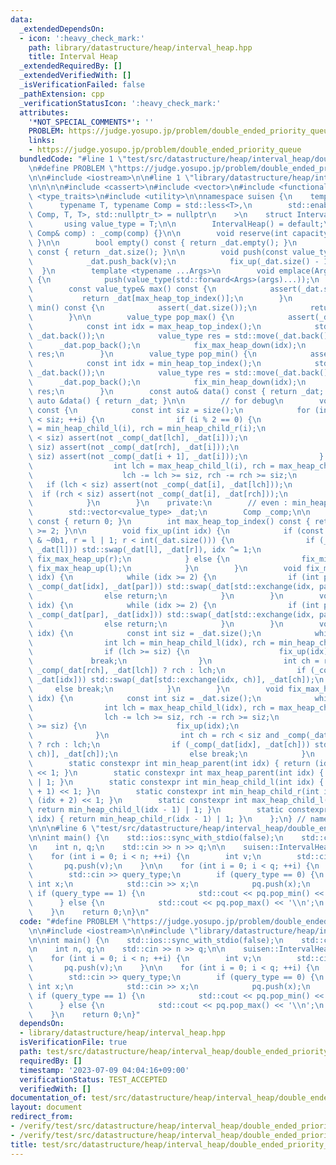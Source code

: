 ```yaml
---
data:
  _extendedDependsOn:
  - icon: ':heavy_check_mark:'
    path: library/datastructure/heap/interval_heap.hpp
    title: Interval Heap
  _extendedRequiredBy: []
  _extendedVerifiedWith: []
  _isVerificationFailed: false
  _pathExtension: cpp
  _verificationStatusIcon: ':heavy_check_mark:'
  attributes:
    '*NOT_SPECIAL_COMMENTS*': ''
    PROBLEM: https://judge.yosupo.jp/problem/double_ended_priority_queue
    links:
    - https://judge.yosupo.jp/problem/double_ended_priority_queue
  bundledCode: "#line 1 \"test/src/datastructure/heap/interval_heap/double_ended_priority_queue.test.cpp\"\
    \n#define PROBLEM \"https://judge.yosupo.jp/problem/double_ended_priority_queue\"\
    \n\n#include <iostream>\n\n#line 1 \"library/datastructure/heap/interval_heap.hpp\"\
    \n\n\n\n#include <cassert>\n#include <vector>\n#include <functional>\n#include\
    \ <type_traits>\n#include <utility>\n\nnamespace suisen {\n    template <\n  \
    \      typename T, typename Comp = std::less<T>,\n        std::enable_if_t<std::is_invocable_r_v<bool,\
    \ Comp, T, T>, std::nullptr_t> = nullptr\n    >\n    struct IntervalHeap {\n \
    \       using value_type = T;\n\n        IntervalHeap() = default;\n        IntervalHeap(const\
    \ Comp& comp) : _comp(comp) {}\n\n        void reserve(int capacity) { _dat.reserve(capacity);\
    \ }\n\n        bool empty() const { return _dat.empty(); }\n        int size()\
    \ const { return _dat.size(); }\n\n        void push(const value_type& v) {\n\
    \            _dat.push_back(v);\n            fix_up(_dat.size() - 1);\n      \
    \  }\n        template <typename ...Args>\n        void emplace(Args &&...args)\
    \ {\n            push(value_type(std::forward<Args>(args)...));\n        }\n\n\
    \        const value_type& max() const {\n            assert(_dat.size());\n \
    \           return _dat[max_heap_top_index()];\n        }\n        const value_type&\
    \ min() const {\n            assert(_dat.size());\n            return _dat[min_heap_top_index()];\n\
    \        }\n\n        value_type pop_max() {\n            assert(_dat.size());\n\
    \            const int idx = max_heap_top_index();\n            std::swap(_dat[idx],\
    \ _dat.back());\n            value_type res = std::move(_dat.back());\n      \
    \      _dat.pop_back();\n            fix_max_heap_down(idx);\n            return\
    \ res;\n        }\n        value_type pop_min() {\n            assert(_dat.size());\n\
    \            const int idx = min_heap_top_index();\n            std::swap(_dat[idx],\
    \ _dat.back());\n            value_type res = std::move(_dat.back());\n      \
    \      _dat.pop_back();\n            fix_min_heap_down(idx);\n            return\
    \ res;\n        }\n        const auto& data() const { return _dat; }\n       \
    \ auto &data() { return _dat; }\n\n        // for debug\n        void check_heap_property()\
    \ const {\n            const int siz = size();\n            for (int i = 0; i\
    \ < siz; ++i) {\n                if (i % 2 == 0) {\n                    int lch\
    \ = min_heap_child_l(i), rch = min_heap_child_r(i);\n                    if (lch\
    \ < siz) assert(not _comp(_dat[lch], _dat[i]));\n                    if (rch <\
    \ siz) assert(not _comp(_dat[rch], _dat[i]));\n                    if (i + 1 <\
    \ siz) assert(not _comp(_dat[i + 1], _dat[i]));\n                } else {\n  \
    \                  int lch = max_heap_child_l(i), rch = max_heap_child_r(i);\n\
    \                    lch -= lch >= siz, rch -= rch >= siz;\n                 \
    \   if (lch < siz) assert(not _comp(_dat[i], _dat[lch]));\n                  \
    \  if (rch < siz) assert(not _comp(_dat[i], _dat[rch]));\n                }\n\
    \            }\n        }\n    private:\n        // even : min_heap, odd : max_heap\n\
    \        std::vector<value_type> _dat;\n        Comp _comp;\n\n        int min_heap_top_index()\
    \ const { return 0; }\n        int max_heap_top_index() const { return _dat.size()\
    \ >= 2; }\n\n        void fix_up(int idx) {\n            if (const int l = idx\
    \ & ~0b1, r = l | 1; r < int(_dat.size())) {\n                if (_comp(_dat[r],\
    \ _dat[l])) std::swap(_dat[l], _dat[r]), idx ^= 1;\n                fix_min_heap_up(l),\
    \ fix_max_heap_up(r);\n            } else {\n                fix_min_heap_up(l),\
    \ fix_max_heap_up(l);\n            }\n        }\n        void fix_min_heap_up(int\
    \ idx) {\n            while (idx >= 2) {\n                if (int par = min_heap_parent(idx);\
    \ _comp(_dat[idx], _dat[par])) std::swap(_dat[std::exchange(idx, par)], _dat[par]);\n\
    \                else return;\n            }\n        }\n        void fix_max_heap_up(int\
    \ idx) {\n            while (idx >= 2) {\n                if (int par = max_heap_parent(idx);\
    \ _comp(_dat[par], _dat[idx])) std::swap(_dat[std::exchange(idx, par)], _dat[par]);\n\
    \                else return;\n            }\n        }\n        void fix_min_heap_down(int\
    \ idx) {\n            const int siz = _dat.size();\n            while (true) {\n\
    \                int lch = min_heap_child_l(idx), rch = min_heap_child_r(idx);\n\
    \                if (lch >= siz) {\n                    fix_up(idx);\n       \
    \             break;\n                }\n                int ch = rch < siz and\
    \ _comp(_dat[rch], _dat[lch]) ? rch : lch;\n                if (_comp(_dat[ch],\
    \ _dat[idx])) std::swap(_dat[std::exchange(idx, ch)], _dat[ch]);\n           \
    \     else break;\n            }\n        }\n        void fix_max_heap_down(int\
    \ idx) {\n            const int siz = _dat.size();\n            while (true) {\n\
    \                int lch = max_heap_child_l(idx), rch = max_heap_child_r(idx);\n\
    \                lch -= lch >= siz, rch -= rch >= siz;\n                if (lch\
    \ >= siz) {\n                    fix_up(idx);\n                    break;\n  \
    \              }\n                int ch = rch < siz and _comp(_dat[lch], _dat[rch])\
    \ ? rch : lch;\n                if (_comp(_dat[idx], _dat[ch])) std::swap(_dat[std::exchange(idx,\
    \ ch)], _dat[ch]);\n                else break;\n            }\n        }\n\n\
    \        static constexpr int min_heap_parent(int idx) { return (idx - 2) >> 2\
    \ << 1; }\n        static constexpr int max_heap_parent(int idx) { return min_heap_parent(idx)\
    \ | 1; }\n        static constexpr int min_heap_child_l(int idx) { return (idx\
    \ + 1) << 1; }\n        static constexpr int min_heap_child_r(int idx) { return\
    \ (idx + 2) << 1; }\n        static constexpr int max_heap_child_l(int idx) {\
    \ return min_heap_child_l(idx - 1) | 1; }\n        static constexpr int max_heap_child_r(int\
    \ idx) { return min_heap_child_r(idx - 1) | 1; }\n    };\n} // namespace suisen\n\
    \n\n\n#line 6 \"test/src/datastructure/heap/interval_heap/double_ended_priority_queue.test.cpp\"\
    \n\nint main() {\n    std::ios::sync_with_stdio(false);\n    std::cin.tie(nullptr);\n\
    \n    int n, q;\n    std::cin >> n >> q;\n\n    suisen::IntervalHeap<int> pq;\n\
    \    for (int i = 0; i < n; ++i) {\n        int v;\n        std::cin >> v;\n \
    \       pq.push(v);\n    }\n\n    for (int i = 0; i < q; ++i) {\n        int query_type;\n\
    \        std::cin >> query_type;\n        if (query_type == 0) {\n           \
    \ int x;\n            std::cin >> x;\n            pq.push(x);\n        } else\
    \ if (query_type == 1) {\n            std::cout << pq.pop_min() << '\\n';\n  \
    \      } else {\n            std::cout << pq.pop_max() << '\\n';\n        }\n\
    \    }\n    return 0;\n}\n"
  code: "#define PROBLEM \"https://judge.yosupo.jp/problem/double_ended_priority_queue\"\
    \n\n#include <iostream>\n\n#include \"library/datastructure/heap/interval_heap.hpp\"\
    \n\nint main() {\n    std::ios::sync_with_stdio(false);\n    std::cin.tie(nullptr);\n\
    \n    int n, q;\n    std::cin >> n >> q;\n\n    suisen::IntervalHeap<int> pq;\n\
    \    for (int i = 0; i < n; ++i) {\n        int v;\n        std::cin >> v;\n \
    \       pq.push(v);\n    }\n\n    for (int i = 0; i < q; ++i) {\n        int query_type;\n\
    \        std::cin >> query_type;\n        if (query_type == 0) {\n           \
    \ int x;\n            std::cin >> x;\n            pq.push(x);\n        } else\
    \ if (query_type == 1) {\n            std::cout << pq.pop_min() << '\\n';\n  \
    \      } else {\n            std::cout << pq.pop_max() << '\\n';\n        }\n\
    \    }\n    return 0;\n}"
  dependsOn:
  - library/datastructure/heap/interval_heap.hpp
  isVerificationFile: true
  path: test/src/datastructure/heap/interval_heap/double_ended_priority_queue.test.cpp
  requiredBy: []
  timestamp: '2023-07-09 04:04:16+09:00'
  verificationStatus: TEST_ACCEPTED
  verifiedWith: []
documentation_of: test/src/datastructure/heap/interval_heap/double_ended_priority_queue.test.cpp
layout: document
redirect_from:
- /verify/test/src/datastructure/heap/interval_heap/double_ended_priority_queue.test.cpp
- /verify/test/src/datastructure/heap/interval_heap/double_ended_priority_queue.test.cpp.html
title: test/src/datastructure/heap/interval_heap/double_ended_priority_queue.test.cpp
---
```

